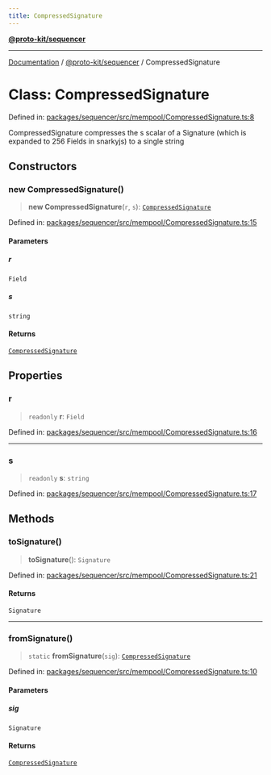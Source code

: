 ```yaml
---
title: CompressedSignature
---
```


[**@proto-kit/sequencer**](../README.md)

***

[Documentation](../../../README.md) / [@proto-kit/sequencer](../README.md) / CompressedSignature

# Class: CompressedSignature

Defined in: [packages/sequencer/src/mempool/CompressedSignature.ts:8](https://github.com/proto-kit/framework/blob/28efa802e3737fc3b77339148b307ef7246f3ef1/packages/sequencer/src/mempool/CompressedSignature.ts#L8)

CompressedSignature compresses the s scalar of a Signature
(which is expanded to 256 Fields in snarkyjs) to a single string

## Constructors

### new CompressedSignature()

> **new CompressedSignature**(`r`, `s`): [`CompressedSignature`](CompressedSignature.md)

Defined in: [packages/sequencer/src/mempool/CompressedSignature.ts:15](https://github.com/proto-kit/framework/blob/28efa802e3737fc3b77339148b307ef7246f3ef1/packages/sequencer/src/mempool/CompressedSignature.ts#L15)

#### Parameters

##### r

`Field`

##### s

`string`

#### Returns

[`CompressedSignature`](CompressedSignature.md)

## Properties

### r

> `readonly` **r**: `Field`

Defined in: [packages/sequencer/src/mempool/CompressedSignature.ts:16](https://github.com/proto-kit/framework/blob/28efa802e3737fc3b77339148b307ef7246f3ef1/packages/sequencer/src/mempool/CompressedSignature.ts#L16)

***

### s

> `readonly` **s**: `string`

Defined in: [packages/sequencer/src/mempool/CompressedSignature.ts:17](https://github.com/proto-kit/framework/blob/28efa802e3737fc3b77339148b307ef7246f3ef1/packages/sequencer/src/mempool/CompressedSignature.ts#L17)

## Methods

### toSignature()

> **toSignature**(): `Signature`

Defined in: [packages/sequencer/src/mempool/CompressedSignature.ts:21](https://github.com/proto-kit/framework/blob/28efa802e3737fc3b77339148b307ef7246f3ef1/packages/sequencer/src/mempool/CompressedSignature.ts#L21)

#### Returns

`Signature`

***

### fromSignature()

> `static` **fromSignature**(`sig`): [`CompressedSignature`](CompressedSignature.md)

Defined in: [packages/sequencer/src/mempool/CompressedSignature.ts:10](https://github.com/proto-kit/framework/blob/28efa802e3737fc3b77339148b307ef7246f3ef1/packages/sequencer/src/mempool/CompressedSignature.ts#L10)

#### Parameters

##### sig

`Signature`

#### Returns

[`CompressedSignature`](CompressedSignature.md)
